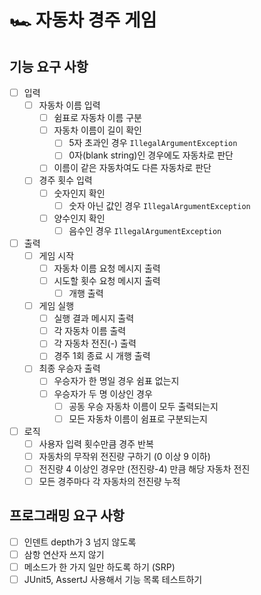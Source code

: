 # 🏎️ 자동차 경주 게임

## 기능 요구 사항

- [ ] 입력
    - [ ] 자동차 이름 입력
        - [ ] 쉼표로 자동차 이름 구분
        - [ ] 자동차 이름이 길이 확인
            - [ ] 5자 초과인 경우 `IllegalArgumentException`
            - [ ] 0자(blank string)인 경우에도 자동차로 판단
        - [ ] 이름이 같은 자동차여도 다른 자동차로 판단

    - [ ] 경주 횟수 입력
        - [ ] 숫자인지 확인
            - [ ] 숫자 아닌 값인 경우 `IllegalArgumentException`
        - [ ] 양수인지 확인
            - [ ] 음수인 경우 `IllegalArgumentException`

- [ ] 출력
    - [ ] 게임 시작
        - [ ] 자동차 이름 요청 메시지 출력
        - [ ] 시도할 횟수 요청 메시지 출력
            - [ ] 개행 출력

    - [ ] 게임 실행
        - [ ] 실행 결과 메시지 출력
        - [ ] 각 자동차 이름 출력
        - [ ] 각 자동차 전진(-) 출력
        - [ ] 경주 1회 종료 시 개행 출력

    - [ ] 최종 우승자 출력
        - [ ] 우승자가 한 명일 경우 쉼표 없는지
        - [ ] 우승자가 두 명 이상인 경우
            - [ ] 공동 우승 자동차 이름이 모두 출력되는지
            - [ ] 모든 자동차 이름이 쉼표로 구분되는지

- [ ] 로직
    - [ ] 사용자 입력 횟수만큼 경주 반복
    - [ ] 자동차의 무작위 전진량 구하기 (0 이상 9 이하)
    - [ ] 전진량 4 이상인 경우만 (전진량-4) 만큼 해당 자동차 전진
    - [ ] 모든 경주마다 각 자동차의 전진량 누적

## 프로그래밍 요구 사항

- [ ] 인덴트 depth가 3 넘지 않도록
- [ ] 삼항 연산자 쓰지 않기
- [ ] 메소드가 한 가지 일만 하도록 하기 (SRP)
- [ ] JUnit5, AssertJ 사용해서 기능 목록 테스트하기
